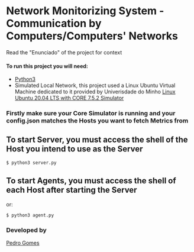 # Network Monitorizing System - Communication by Computers/Computers' Networks
Read the "Enunciado" of the project for context
#### To run this project you will need:
- [Python3](https://www.python.org/downloads/)
- Simulated Local Network, this project used a Linux Ubuntu Virtual Machine dedicated to it provided by Univerisdade do Minho [Linux Ubuntu 20.04 LTS with CORE 7.5.2 Simulator](http://marco.uminho.pt/ferramentas/CORE/xubuncore.html)

### Firstly make sure your Core Simulator is running and your config.json matches the Hosts you want to fetch Metrics from
## To start Server, you must access the shell of the Host you intend to use as the Server
```shell
$ python3 server.py
```
## To start Agents, you must access the shell of each Host after starting the Server
or:
```shell
$ python3 agent.py
```

### Developed by
[Pedro Gomes](https://github.com/FkGomesKr)
